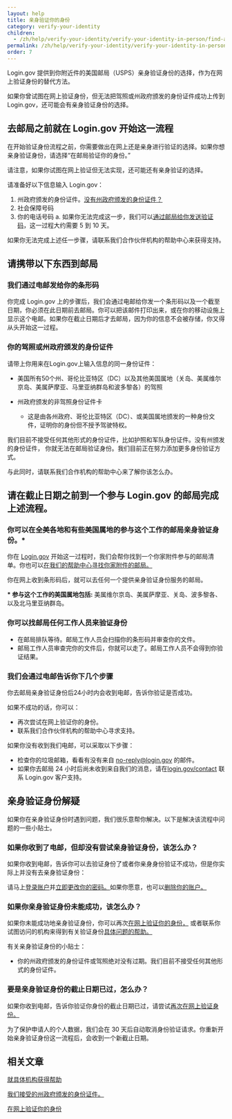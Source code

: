 ```yaml
---
layout: help
title: 亲身验证你的身份
category: verify-your-identity
children: 
  - /zh/help/verify-your-identity/verify-your-identity-in-person/find-a-participating-post-office/
permalink: /zh/help/verify-your-identity/verify-your-identity-in-person/
order: 7
---
```

Login.gov 提供到你附近件的美国邮局（USPS）亲身验证身份的选择，作为在网上验证身份的替代方法。

如果你曾试图在网上验证身份，但无法把驾照或州政府颁发的身份证件成功上传到Login.gov，还可能会有亲身验证身份的选择。

## 去邮局之前就在 Login.gov 开始这一流程

在开始验证身份流程之前，你需要做出在网上还是亲身进行验证的选择。如果你想亲身验证身份，请选择“在邮局验证你的身份。”

请注意，如果你试图在网上验证但无法实现，还可能还有亲身验证的选择。

请准备好以下信息输入 Login.gov：

1. 州政府颁发的身份证件。[没有州政府颁发的身份证件？](/zh/help/verify-your-identity/accepted-identification-documents/)
2. 社会保障号码
3. 你的电话号码
   a. 如果你无法完成这一步，我们可以[通过邮局给你发送验证码](/zh/help/verify-your-identity/verify-your-address-by-mail/)，这一过程大约需要 5 到 10 天。

如果你无法完成上述任一步骤，请联系我们合作伙伴机构的帮助中心来获得支持。

## 请携带以下东西到邮局

### 我们通过电邮发给你的条形码

你完成 Login.gov 上的步骤后，我们会通过电邮给你发一个条形码以及一个截至日期，你必须在此日期前去邮局。你可以把该邮件打印出来，或在你的移动设施上显示这个电邮。如果你在截止日期后才去邮局，因为你的信息不会被存储，你又得从头开始这一过程。

### 你的驾照或州政府颁发的身份证件

请带上你用来在Login.gov上输入信息的同一身份证件：

* 美国所有50个州、哥伦比亚特区（DC）以及其他美国属地（关岛、美属维尔京岛、美属萨摩亚、马里亚纳群岛和波多黎各）的驾照
* 州政府颁发的非驾照身份证件卡
  
  * 这是由各州政府、哥伦比亚特区（DC）、或美国属地颁发的一种身份文件，证明你的身份但不授予驾驶特权。

我们目前不接受任何其他形式的身份证件，比如护照和军队身份证件。没有州颁发的身份证件， 你就无法在邮局验证身份。我们目前正在努力添加更多身份验证方式。

与此同时，请联系我们合作机构的帮助中心来了解你该怎么办。

## 请在截止日期之前到一个参与 Login.gov 的邮局完成上述流程。

### 你可以在全美各地和有些美国属地的参与这个工作的邮局亲身验证身份。*

你在 [Login.gov](https://secure.login.gov/) 开始这一过程时，我们会帮你找到一个你家附件参与的邮局清单。你也可以[在我们的帮助中心寻找你家附件的邮局。](/zh/help/verify-your-identity/verify-your-identity-in-person/find-a-participating-post-office/)

你在网上收到条形码后，就可以去任何一个提供亲身验证身份服务的邮局。

**\* 参与这个工作的美国属地包括:** 美属维尔京岛、美属萨摩亚、关岛、波多黎各、以及北马里亚纳群岛。

### 你可以找邮局任何工作人员来验证身份

* 在邮局排队等待。邮局工作人员会扫描你的条形码并审查你的文件。
* 邮局工作人员审查完你的文件后，你就可以走了。邮局工作人员不会得到你验证结果。

### 我们会通过电邮告诉你下几个步骤

你去邮局亲身验证身份后24小时内会收到电邮，告诉你验证是否成功。

如果不成功的话，你可以：

* 再次尝试在网上验证你的身份。
* 联系我们合作伙伴机构的帮助中心寻求支持。

如果你没有收到我们电邮，可以采取以下步骤：

* 检查你的垃圾邮箱，看看有没有来自 [no-reply@login.gov](mailto:no-reply@login.gov) 的邮件。
* 如果你去邮局 24 小时后尚未收到来自我们的消息，请在[login.gov/contact](https://login.gov/contact) 联系 Login.gov 客户支持。

## 亲身验证身份解疑

如果你在亲身验证身份时遇到问题，我们很乐意帮你解决。以下是解决该流程中问题的一些小贴士。

### 如果你收到了电邮，但却没有尝试亲身验证身份，该怎么办？

如果你收到电邮，告诉你可以去验证身份了或者你亲身身份验证不成功，但是你实际上并没有去亲身验证身份：

请马上[登录账户](https://secure.login.gov/)并[立即更改你的密码。](/zh/help/manage-your-account/change-your-password/)如果你愿意，也可以[删除你的账户。](/zh/help/manage-your-account/delete-your-account/)

### 如果你亲身验证身份未能成功，该怎么办？

如果你未能成功地亲身验证身份，你可以再次[在网上验证你的身份，](/zh/help/verify-your-identity/how-to-verify-your-identity/) 或者联系你试图访问的机构来得到有关验证身份[具体问题的帮助。](/zh/help/specific-agencies/overview/)

有关亲身验证身份的小贴士：

* 你的州政府颁发的身份证件或驾照绝对没有过期。我们目前不接受任何其他形式的身份证件。

### 要是亲身验证身份的截止日期已过，怎么办？

如果你收到电邮，告诉你验证你身份的截止日期已过，请尝试[再次在网上验证身份。](/zh/help/verify-your-identity/how-to-verify-your-identity/)

为了保护申请人的个人数据，我们会在 30 天后自动取消身份验证请求。你重新开始亲身验证身份这一流程后，会收到一个新截止日期。

## 相关文章

[就具体机构获得帮助](/zh/help/specific-agencies/overview/)

[我们接受的州政府颁发的身份证件。](/zh/help/verify-your-identity/accepted-identification-documents/)

[在网上验证你的身份](/zh/help/verify-your-identity/how-to-verify-your-identity/)
